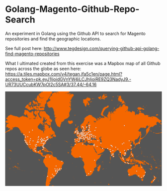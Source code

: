 Golang-Magento-Github-Repo-Search
=================================

An experiment in Golang using the Github API to search for Magento repositories and find the geographic locations.

See full post here:
http://www.tegdesign.com/querying-github-api-golang-find-magento-repositories

What I ultimated created from this exercise was a Mapbox map of all Github repos across the globe as seen here:
https://a.tiles.mapbox.com/v4/tegan.jfa5c1en/page.html?access_token=pk.eyJ1IjoidGVnYW4iLCJhIjoiRE9ZQ3NadyJ9.-UR73UUCcubKW7pOI2c5SA#3/37.44/-64.16

![alt text](https://raw.githubusercontent.com/tegansnyder/Golang-Magento-Github-Repo-Search/master/Visual_Representation_of_Magento_Github_Repos_Geographically.png "Magento Repos Plotted Globally")
